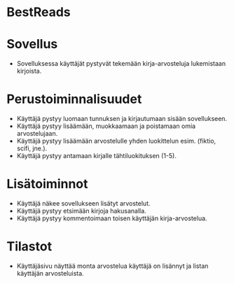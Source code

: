 # BestReads


# Sovellus
- Sovelluksessa käyttäjät pystyvät tekemään kirja-arvosteluja lukemistaan kirjoista.

# Perustoiminnalisuudet
- Käyttäjä pystyy luomaan tunnuksen ja kirjautumaan sisään sovellukseen.
- Käyttäjä pystyy lisäämään, muokkaamaan ja poistamaan omia arvostelujaan. 
- Käyttäjä pystyy lisäämään arvostelulle yhden luokittelun esim. (fiktio, scifi, jne.).
- Käyttäjä pystyy antamaan kirjalle tähtiluokituksen (1-5).

# Lisätoiminnot
- Käyttäjä näkee sovellukseen lisätyt arvostelut.
- Käyttäjä pystyy etsimään kirjoja hakusanalla.
- Käyttäjä pystyy kommentoimaan toisen käyttäjän kirja-arvostelua.


# Tilastot
- Käyttäjäsivu näyttää monta arvostelua käyttäjä on lisännyt ja listan käyttäjän arvosteluista.
